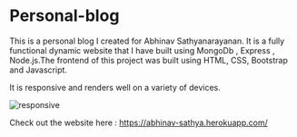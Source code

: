 
# Personal-blog

This is a personal blog I created for Abhinav Sathyanarayanan. It is a fully functional dynamic website that I have built using MongoDb , Express , Node.js.The frontend of this project was built using HTML, CSS, Bootstrap and Javascript.

It is responsive and renders well on a variety of devices.

![responsive](https://user-images.githubusercontent.com/76477365/119339288-9bd9b680-bcae-11eb-8f7a-f1131d6a34f4.png)

Check out the website here : https://abhinav-sathya.herokuapp.com/



